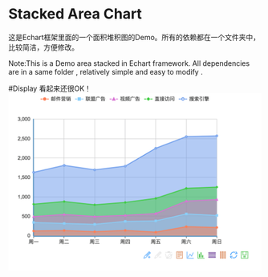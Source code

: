 # Stacked Area Chart
这是Echart框架里面的一个面积堆积图的Demo。所有的依赖都在一个文件夹中，比较简洁，方便修改。

Note:This is a Demo area stacked in Echart framework. All dependencies are in a same folder , relatively simple and easy to modify .

#Display
看起来还很OK！
![image](https://github.com/guzhenping/Stacked-Area-Chart/blob/master/display/pic.png)
